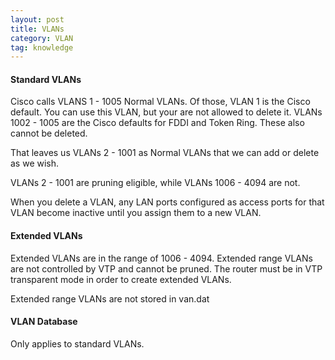 ```yaml
---
layout: post
title: VLANs
category: VLAN
tag: knowledge
---
```

#### Standard VLANs
Cisco calls VLANS 1 - 1005 Normal VLANs. Of those, VLAN 1 is the Cisco default. You can use this VLAN, but your are not allowed to delete it. VLANs 1002 - 1005 are the Cisco defaults for FDDI and Token Ring. These also cannot be deleted.

That leaves us VLANs 2 - 1001 as Normal VLANs that we can add or delete as we wish.

VLANs 2 - 1001 are pruning eligible, while VLANs 1006 - 4094 are not.

When you delete a VLAN, any LAN ports configured as access ports for that VLAN become inactive until you assign them to a new VLAN.


#### Extended VLANs
Extended VLANs are in the range of 1006 - 4094. Extended range VLANs are not controlled by VTP and cannot be pruned. The router must be in VTP transparent mode in order to create extended VLANs.

Extended range VLANs are not stored in van.dat



#### VLAN Database
Only applies to standard VLANs.
